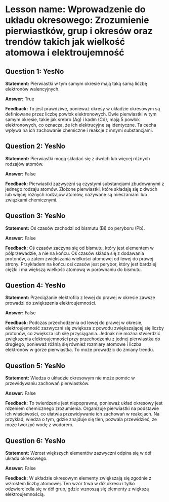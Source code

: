 # Lesson name: Wprowadzenie do układu okresowego: Zrozumienie pierwiastków, grup i okresów oraz trendów takich jak wielkość atomowa i elektroujemność

## Question 1: YesNo

**Statement:** Pierwiastki w tym samym okresie mają taką samą liczbę elektronów walencyjnych.

**Answer:** True

**Feedback:**
To jest prawdziwe, ponieważ okresy w układzie okresowym są definiowane przez liczbę powłok elektronowych. Dwie pierwiastki w tym samym okresie, takie jak srebro (Ag) i kadm (Cd), mają 5 powłok elektronowych, co oznacza, że ich elektrucyjne są identyczne. Ta cecha wpływa na ich zachowanie chemiczne i reakcje z innymi substancjami.


## Question 2: YesNo

**Statement:** Pierwiastki mogą składać się z dwóch lub więcej różnych rodzajów atomów.

**Answer:** False

**Feedback:**
Pierwiastki zazwyczni są czystymi substancjami zbudowanymi z jednego rodzaju atomów. Złożone pierwiastki, które składają się z dwóch lub więcej różnych rodzajów atomów, nazywane są mieszaniami lub związkami chemicznymi.


## Question 3: YesNo

**Statement:** Oś czasów zachodzi od bismutu (Bi) do peryboru (Pb).

**Answer:** False

**Feedback:**
Oś czasów zaczyna się od bismutu, który jest elementem w półprzewadzie, a nie na końcu. Oś czasów składa się z dodawania protonów, a zatem zwiększania wielkości atomowej od lewej do prawej strony. Przykładem na końcu osi czasów jest perybor, który jest bardziej ciężki i ma większą wielkość atomową w porównaniu do bismutu.


## Question 4: YesNo

**Statement:** Przeciążanie elektrofila z lewej do prawej w okresie zawsze prowadzi do zwiększenia elektroujemności.

**Answer:** False

**Feedback:**
Podczas przechodzenia od lewej do prawej w okresie, elektroujemność zazwyczni się zwiększa z powodu zwiększającej się liczby protonów, co zwiększa ich siłę przyciągania. Jednak nie można stwierdzić zwiększenia elektroujemności przy przechodzeniu z jednej pierwiastka do drugiego, ponieważ różnią się również rozmiary atomowe i liczba elektronów w górze pierwiastka. To może prowadzić do zmiany trendu.


## Question 5: YesNo

**Statement:** Wiedza o układzie okresowym nie może pomóc w przewidywaniu zachowań pierwiastków.

**Answer:** False

**Feedback:**
To twierdzenie jest niepoprawne, ponieważ układ okresowy jest rdzeniem chemicznego zrozumienia. Organizuje pierwiastki na podstawie ich właściwości, co ułatwia przewidywanie ich zachowań w reakcjach. Na przykład, wiedza o tym, gdzie znajduje się tlen, pozwala przewidzieć, że może tworzyć wodę z wodorem.


## Question 6: YesNo

**Statement:** Wzrost większych elementów zazwyczni odpina się w dół układu okresowego.

**Answer:** False

**Feedback:**
W układzie okresowym elementy zwiększają się zgodnie z wzrostem liczby atomowej. Ten wzór trwa w dół okresu i tylko odzwierciedla się w dół grup, gdzie wznoszą się elementy z większą elektroujemnością.

